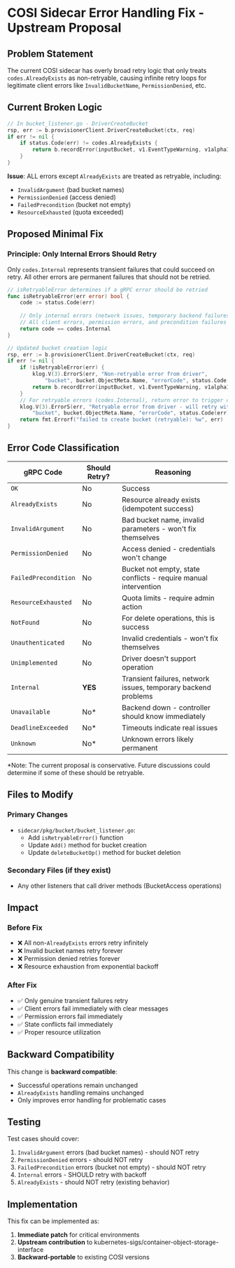 # COSI Sidecar Error Handling Fix - Upstream Proposal

## Problem Statement

The current COSI sidecar has overly broad retry logic that only treats `codes.AlreadyExists` as non-retryable, causing infinite retry loops for legitimate client errors like `InvalidBucketName`, `PermissionDenied`, etc.

## Current Broken Logic

```go
// In bucket_listener.go - DriverCreateBucket
rsp, err := b.provisionerClient.DriverCreateBucket(ctx, req)
if err != nil {
    if status.Code(err) != codes.AlreadyExists {
        return b.recordError(inputBucket, v1.EventTypeWarning, v1alpha1.FailedCreateBucket, fmt.Errorf("failed to create bucket: %w", err))
    }
}
```

**Issue**: ALL errors except `AlreadyExists` are treated as retryable, including:
- `InvalidArgument` (bad bucket names) 
- `PermissionDenied` (access denied)
- `FailedPrecondition` (bucket not empty)
- `ResourceExhausted` (quota exceeded)

## Proposed Minimal Fix

### Principle: Only Internal Errors Should Retry

Only `codes.Internal` represents transient failures that could succeed on retry. All other errors are permanent failures that should not be retried.

```go
// isRetryableError determines if a gRPC error should be retried
func isRetryableError(err error) bool {
    code := status.Code(err)
    
    // Only internal errors (network issues, temporary backend failures) should retry
    // All client errors, permission errors, and precondition failures are permanent
    return code == codes.Internal
}

// Updated bucket creation logic
rsp, err := b.provisionerClient.DriverCreateBucket(ctx, req)
if err != nil {
    if !isRetryableError(err) {
        klog.V(3).ErrorS(err, "Non-retryable error from driver", 
            "bucket", bucket.ObjectMeta.Name, "errorCode", status.Code(err))
        return b.recordError(inputBucket, v1.EventTypeWarning, v1alpha1.FailedCreateBucket, fmt.Errorf("failed to create bucket: %w", err))
    }
    // For retryable errors (codes.Internal), return error to trigger controller retry
    klog.V(3).ErrorS(err, "Retryable error from driver - will retry with backoff",
        "bucket", bucket.ObjectMeta.Name, "errorCode", status.Code(err))
    return fmt.Errorf("failed to create bucket (retryable): %w", err)
}
```

## Error Code Classification

| gRPC Code | Should Retry? | Reasoning |
|-----------|---------------|-----------|
| `OK` | No | Success |
| `AlreadyExists` | No | Resource already exists (idempotent success) |
| `InvalidArgument` | No | Bad bucket name, invalid parameters - won't fix themselves |
| `PermissionDenied` | No | Access denied - credentials won't change |
| `FailedPrecondition` | No | Bucket not empty, state conflicts - require manual intervention |
| `ResourceExhausted` | No | Quota limits - require admin action |
| `NotFound` | No | For delete operations, this is success |
| `Unauthenticated` | No | Invalid credentials - won't fix themselves |
| `Unimplemented` | No | Driver doesn't support operation |
| `Internal` | **YES** | Transient failures, network issues, temporary backend problems |
| `Unavailable` | No* | Backend down - controller should know immediately |
| `DeadlineExceeded` | No* | Timeouts indicate real issues |
| `Unknown` | No* | Unknown errors likely permanent |

*Note: The current proposal is conservative. Future discussions could determine if some of these should be retryable.

## Files to Modify

### Primary Changes
- `sidecar/pkg/bucket/bucket_listener.go`:
  - Add `isRetryableError()` function
  - Update `Add()` method for bucket creation
  - Update `deleteBucketOp()` method for bucket deletion

### Secondary Files (if they exist)
- Any other listeners that call driver methods (BucketAccess operations)

## Impact

### Before Fix
- ❌ All non-`AlreadyExists` errors retry infinitely
- ❌ Invalid bucket names retry forever
- ❌ Permission denied retries forever  
- ❌ Resource exhaustion from exponential backoff

### After Fix  
- ✅ Only genuine transient failures retry
- ✅ Client errors fail immediately with clear messages
- ✅ Permission errors fail immediately
- ✅ State conflicts fail immediately
- ✅ Proper resource utilization

## Backward Compatibility

This change is **backward compatible**:
- Successful operations remain unchanged
- `AlreadyExists` handling remains unchanged
- Only improves error handling for problematic cases

## Testing

Test cases should cover:
1. `InvalidArgument` errors (bad bucket names) - should NOT retry
2. `PermissionDenied` errors - should NOT retry
3. `FailedPrecondition` errors (bucket not empty) - should NOT retry
4. `Internal` errors - SHOULD retry with backoff
5. `AlreadyExists` - should NOT retry (existing behavior)

## Implementation

This fix can be implemented as:
1. **Immediate patch** for critical environments
2. **Upstream contribution** to kubernetes-sigs/container-object-storage-interface
3. **Backward-portable** to existing COSI versions 
